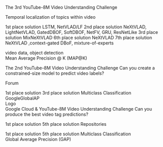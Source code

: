 
The 3rd YouTube-8M Video Understanding Challenge

Temporal localization of topics within video


1st place solution
LSTM, NetVLAD/LF
2nd place solution
NeXtVLAD, LightNetVLAD, GatedDBOF, SoftDBOF, NetFV, GRU, ResNetLike
3rd place solution
MixNeXtVLAD
6th place solution
NeXtVLAD
7th place solution
NeXtVLAD ,context-gated DBoF, mixture-of-experts

video data, object detection	
Mean Average Precision @ K (MAP@K)



The 2nd YouTube-8M Video Understanding Challenge
Can you create a constrained-size model to predict video labels?

Forum

1st place solution
3rd place solution
Multiclass Classification
GoogleGlobalAP	
Logo	
Google Cloud & YouTube-8M Video Understanding Challenge
Can you produce the best video tag predictions?


1st place solution
5th place solution
Repositories

1st place solution
5th place solution
Multiclass Classification	
Global Average Precision (GAP)	